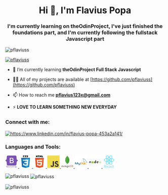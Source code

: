 

<h1 align="center">Hi 👋, I'm Flavius Popa</h1>
<h3 align="center">I'm currently learning on theOdinProject, I've just finished the foundations part, and I'm currently following the fullstack Javascript part</h3>

<p align="left"> <img src="https://komarev.com/ghpvc/?username=pflaviuss&label=Profile%20views&color=0e75b6&style=flat" alt="pflaviuss" /> </p>

<p align="left"> <a href="https://github.com/ryo-ma/github-profile-trophy"><img src="https://github-profile-trophy.vercel.app/?username=pflaviuss" alt="pflaviuss" /></a> </p>

- 🌱 I’m currently learning **theOdinProject Full Stack Javascript**

- 👨‍💻 All of my projects are available at [https://github.com/pflaviuss](https://github.com/pflaviuss)

- 📫 How to reach me **pflavius123x@gmail.com**

- ⚡ **LOVE TO LEARN SOMETHING NEW EVERYDAY**

<h3 align="left">Connect with me:</h3>
<p align="left">
<a href="https://linkedin.com/in/flavius-popa/" target="blank"><img align="center" src="https://raw.githubusercontent.com/rahuldkjain/github-profile-readme-generator/master/src/images/icons/Social/linked-in-alt.svg" alt="https://www.linkedin.com/in/flavius-popa-453a2a141/" height="30" width="40" /></a>
</p>

<h3 align="left">Languages and Tools:</h3>
<p align="left"> <a href="https://getbootstrap.com" target="_blank" rel="noreferrer"> <img src="https://raw.githubusercontent.com/devicons/devicon/master/icons/bootstrap/bootstrap-plain-wordmark.svg" alt="bootstrap" width="40" height="40"/> </a> <a href="https://www.w3schools.com/css/" target="_blank" rel="noreferrer"> <img src="https://raw.githubusercontent.com/devicons/devicon/master/icons/css3/css3-original-wordmark.svg" alt="css3" width="40" height="40"/> </a> <a href="https://www.w3.org/html/" target="_blank" rel="noreferrer"> <img src="https://raw.githubusercontent.com/devicons/devicon/master/icons/html5/html5-original-wordmark.svg" alt="html5" width="40" height="40"/> </a> <a href="https://developer.mozilla.org/en-US/docs/Web/JavaScript" target="_blank" rel="noreferrer"> <img src="https://raw.githubusercontent.com/devicons/devicon/master/icons/javascript/javascript-original.svg" alt="javascript" width="40" height="40"/> </a> <a href="https://www.mongodb.com/" target="_blank" rel="noreferrer"> <img src="https://raw.githubusercontent.com/devicons/devicon/master/icons/mongodb/mongodb-original-wordmark.svg" alt="mongodb" width="40" height="40"/> </a> <a href="https://www.mysql.com/" target="_blank" rel="noreferrer"> <img src="https://raw.githubusercontent.com/devicons/devicon/master/icons/mysql/mysql-original-wordmark.svg" alt="mysql" width="40" height="40"/> </a> <a href="https://nodejs.org" target="_blank" rel="noreferrer"> <img src="https://raw.githubusercontent.com/devicons/devicon/master/icons/nodejs/nodejs-original-wordmark.svg" alt="nodejs" width="40" height="40"/> </a> <a href="https://reactjs.org/" target="_blank" rel="noreferrer"> <img src="https://raw.githubusercontent.com/devicons/devicon/master/icons/react/react-original-wordmark.svg" alt="react" width="40" height="40"/> </a> </p>

<p><img align="left" src="https://github-readme-stats.vercel.app/api/top-langs?username=pflaviuss&show_icons=true&locale=en&layout=compact" alt="pflaviuss" /></p>

<p>&nbsp;<img align="center" src="https://github-readme-stats.vercel.app/api?username=pflaviuss&show_icons=true&locale=en" alt="pflaviuss" /></p>

<p><img align="center" src="https://github-readme-streak-stats.herokuapp.com/?user=pflaviuss&" alt="pflaviuss" /></p>


